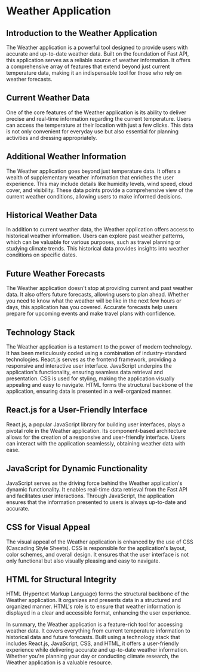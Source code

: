 # Weather Application

## Introduction to the Weather Application

The Weather application is a powerful tool designed to provide users with accurate and up-to-date weather data. Built on the foundation of Fast API, this application serves as a reliable source of weather information. It offers a comprehensive array of features that extend beyond just current temperature data, making it an indispensable tool for those who rely on weather forecasts.

## Current Weather Data

One of the core features of the Weather application is its ability to deliver precise and real-time information regarding the current temperature. Users can access the temperature at their location with just a few clicks. This data is not only convenient for everyday use but also essential for planning activities and dressing appropriately.

## Additional Weather Information

The Weather application goes beyond just temperature data. It offers a wealth of supplementary weather information that enriches the user experience. This may include details like humidity levels, wind speed, cloud cover, and visibility. These data points provide a comprehensive view of the current weather conditions, allowing users to make informed decisions.

## Historical Weather Data

In addition to current weather data, the Weather application offers access to historical weather information. Users can explore past weather patterns, which can be valuable for various purposes, such as travel planning or studying climate trends. This historical data provides insights into weather conditions on specific dates.

## Future Weather Forecasts

The Weather application doesn't stop at providing current and past weather data. It also offers future forecasts, allowing users to plan ahead. Whether you need to know what the weather will be like in the next few hours or days, this application has you covered. Accurate forecasts help users prepare for upcoming events and make travel plans with confidence.

## Technology Stack

The Weather application is a testament to the power of modern technology. It has been meticulously coded using a combination of industry-standard technologies. React.js serves as the frontend framework, providing a responsive and interactive user interface. JavaScript underpins the application's functionality, ensuring seamless data retrieval and presentation. CSS is used for styling, making the application visually appealing and easy to navigate. HTML forms the structural backbone of the application, ensuring data is presented in a well-organized manner.

## React.js for a User-Friendly Interface

React.js, a popular JavaScript library for building user interfaces, plays a pivotal role in the Weather application. Its component-based architecture allows for the creation of a responsive and user-friendly interface. Users can interact with the application seamlessly, obtaining weather data with ease.

## JavaScript for Dynamic Functionality

JavaScript serves as the driving force behind the Weather application's dynamic functionality. It enables real-time data retrieval from the Fast API and facilitates user interactions. Through JavaScript, the application ensures that the information presented to users is always up-to-date and accurate.

## CSS for Visual Appeal

The visual appeal of the Weather application is enhanced by the use of CSS (Cascading Style Sheets). CSS is responsible for the application's layout, color schemes, and overall design. It ensures that the user interface is not only functional but also visually pleasing and easy to navigate.

## HTML for Structural Integrity

HTML (Hypertext Markup Language) forms the structural backbone of the Weather application. It organizes and presents data in a structured and organized manner. HTML's role is to ensure that weather information is displayed in a clear and accessible format, enhancing the user experience.

In summary, the Weather application is a feature-rich tool for accessing weather data. It covers everything from current temperature information to historical data and future forecasts. Built using a technology stack that includes React.js, JavaScript, CSS, and HTML, it offers a user-friendly experience while delivering accurate and up-to-date weather information. Whether you're planning your day or conducting climate research, the Weather application is a valuable resource.





